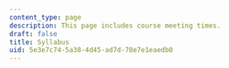 ```yaml
---
content_type: page
description: This page includes course meeting times.
draft: false
title: Syllabus
uid: 5e3e7c74-5a38-4d45-ad7d-78e7e1eaedb0
---
```

